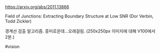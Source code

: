 https://arxiv.org/abs/2011.13866

Field of Junctions: Extracting Boundary Structure at Low SNR (Dor Verbin, Todd Zickler)

경계선 검출 알고리즘. 흥미로운데...오래걸림. (250x250px 이미지에 대해 V100에서 2분.)

#vision